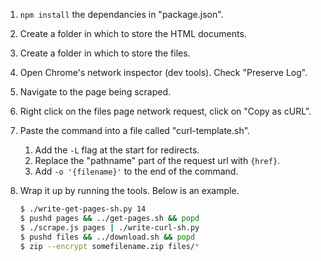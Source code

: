 1. `npm install` the dependancies in "package.json".
2. Create a folder in which to store the HTML documents.
3. Create a folder in which to store the files.
4. Open Chrome's network inspector (dev tools). Check "Preserve Log".
5. Navigate to the page being scraped.
6. Right click on the files page network request, click on "Copy as cURL".
7. Paste the command into a file called "curl-template.sh".
    1. Add the `-L` flag at the start for redirects.
    2. Replace the "pathname" part of the request url with `{href}`.
    3. Add `-o '{filename}'` to the end of the command.
8. Wrap it up by running the tools. Below is an example.

    ```bash
    $ ./write-get-pages-sh.py 14
    $ pushd pages && ../get-pages.sh && popd
    $ ./scrape.js pages | ./write-curl-sh.py
    $ pushd files && ../download.sh && popd
    $ zip --encrypt somefilename.zip files/*
    ```
